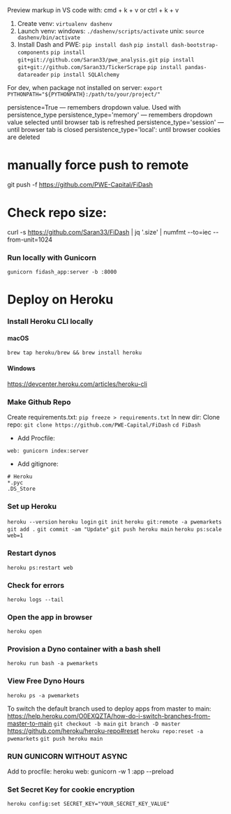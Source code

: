 Preview markup in VS code with:
cmd + k + v
or
ctrl + k + v

1. Create venv:
`virtualenv dashenv`
2. Launch venv:
windows:
`./dashenv/scripts/activate`
unix:
`source dashenv/bin/activate`
3. Install Dash and PWE:
`pip install dash`
`pip install dash-bootstrap-components`
`pip install git+git://github.com/Saran33/pwe_analysis.git`
`pip install git+git://github.com/Saran33/TickerScrape`
`pip install pandas-datareader`
`pip install SQLAlchemy`

For dev, when package not installed on server:
`export PYTHONPATH="${PYTHONPATH}:/path/to/your/project/"`

persistence=True — remembers dropdown value. Used with persistence_type
persistence_type='memory'  — remembers dropdown value selected until browser tab is refreshed
persistence_type='session' — until browser tab is closed
persistence_type='local': until browser cookies are deleted

# manually force push to remote
git push -f https://github.com/PWE-Capital/FiDash


# Check repo size:
curl -s https://github.com/Saran33/FiDash | jq '.size' | numfmt --to=iec --from-unit=1024

### Run locally with Gunicorn
`gunicorn fidash_app:server -b :8000`

# Deploy on Heroku
### Install Heroku CLI locally
#### macOS
`brew tap heroku/brew && brew install heroku`
#### Windows
https://devcenter.heroku.com/articles/heroku-cli

### Make Github Repo
Create requirements.txt:
`pip freeze > requirements.txt`
In new dir:
Clone repo:
`git clone https://github.com/PWE-Capital/FiDash`
`cd FiDash`
- Add Procfile:
```zzh
web: gunicorn index:server
```
- Add gitignore:
```zzh
# Heroku
*.pyc
.DS_Store
```

### Set up Heroku
`heroku --version`
`heroku login`
`git init`
`heroku git:remote -a pwemarkets`
`git add .`
`git commit -am "Update"`
`git push heroku main`
`heroku ps:scale web=1`

### Restart dynos
`heroku ps:restart web`

### Check for errors
`heroku logs --tail`
### Open the app in browser
`heroku open`
### Provision a Dyno container with a bash shell
`heroku run bash -a pwemarkets`

### View Free Dyno Hours
`heroku ps -a pwemarkets`

To switch the default branch used to deploy apps from master to main:
https://help.heroku.com/O0EXQZTA/how-do-i-switch-branches-from-master-to-main
`git checkout -b main`
`git branch -D master`
https://github.com/heroku/heroku-repo#reset
`heroku repo:reset -a pwemarkets`
`git push heroku main`

### RUN GUNICORN WITHOUT ASYNC
Add to procfile:
heroku web: gunicorn -w 1 :app --preload

### Set Secret Key for cookie encryption
`heroku config:set SECRET_KEY="YOUR_SECRET_KEY_VALUE"`